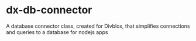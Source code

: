 # dx-db-connector
A database connector class, created for Divblox, that simplifies connections and queries to a database for nodejs apps
